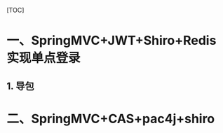 [TOC]

# 

# 一、SpringMVC+JWT+Shiro+Redis 实现单点登录

## 1. 导包





# 二、SpringMVC+CAS+pac4j+shiro







